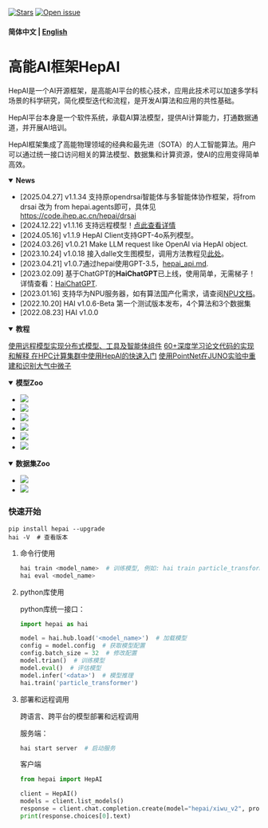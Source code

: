 [![Stars](https://img.shields.io/github/stars/zhangzhengde0225/CDNet)](
https://github.com/zhangzhengde0225/hai)
[![Open issue](https://img.shields.io/github/issues/zhangzhengde0225/CDNet)](
https://github.com/zhangzhengde0225/hai/issues)
<!-- [![Datasets](https://img.shields.io/static/v1?label=Download&message=datasets&color=green)](
https://github.com/zhangzhengde0225/CDNet/blob/master/docs/DATASETS.md)
[![Datasets](https://img.shields.io/static/v1?label=Download&message=source_code&color=orange)](
https://github.com/zhangzhengde0225/CDNet/archive/refs/heads/master.zip) -->

#### 简体中文 | [English](https://github.com/zhangzhengde0225/hai/blob/main/docs/readme_en.md)

# 高能AI框架HepAI
HepAI是一个AI开源框架，是高能AI平台的核心技术，应用此技术可以加速多学科场景的科学研究，简化模型迭代和流程，是开发AI算法和应用的共性基础。

HepAI平台本身是一个软件系统，承载AI算法模型，提供AI计算能力，打通数据通道，并开展AI培训。

HepAI框架集成了高能物理领域的经典和最先进（SOTA）的人工智能算法。用户可以通过统一接口访问相关的算法模型、数据集和计算资源，使AI的应用变得简单高效。

<details open>
<summary><b>News</b></summary>

+ [2025.04.27] v1.1.34 支持原opendrsai智能体与多智能体协作框架，将from drsai 改为 from hepai.agents即可，具体见 https://code.ihep.ac.cn/hepai/drsai
+ [2024.12.22] v1.1.16 支持远程模型！[点此查看详情](https://aiapi001.ihep.ac.cn/mkdocs/workers/)
+ [2024.05.16] v1.1.9 HepAI Client支持GPT-4o系列模型。
+ [2024.03.26] v1.0.21 Make LLM request like OpenAI via HepAI object.
+ [2023.10.24] v1.0.18 接入dalle文生图模型，调用方法教程见[此处](https://note.ihep.ac.cn/s/EG60U1Rtf)。
+ [2023.04.21] v1.0.7通过hepai使用GPT-3.5，[hepai_api.md](docs/hepai_api.md).
+ [2023.02.09] 基于ChatGPT的**HaiChatGPT**已上线，使用简单，无需梯子！详情查看：[HaiChatGPT](https://code.ihep.ac.cn/zdzhang/haichatgpt).
+ [2023.01.16] 支持华为NPU服务器，如有算法国产化需求，请查阅[NPU文档](docs/computing_power/npu_power_doc.md)。
+ [2022.10.20] HAI v1.0.6-Beta 第一个测试版本发布，4个算法和3个数据集
+ [2022.08.23] HAI v1.0.0
</details>

<details open>
<summary><b>教程</b></summary>

[使用远程模型实现分布式模型、工具及智能体组件](https://aiapi001.ihep.ac.cn/mkdocs/workers/)
[60+深度学习论文代码的实现和解释 ](https://ai.ihep.ac.cn/tutorial/code/)
[在HPC计算集群中使用HepAI的快速入门](docs/quickstart_hpc.md)
[使用PointNet在JUNO实验中重建和识别大气中微子](https://code.ihep.ac.cn/zhangyiyu/pointnet)

</details>

<details open>
<summary><b>模型Zoo</b></summary>
<a href="https://code.ihep.ac.cn/zdzhang/hai/-/blob/main/docs/model_zoo.md">
    <ul>
    <li>
    <img src="https://img.shields.io/static/v1?style=social&label=粒子物理&message=4 online, 3 TODO">
    <li>
    <img src="https://img.shields.io/static/v1?style=social&label=天体物理&message=1 TODO">
    <li>
    <img src="https://img.shields.io/static/v1?style=social&label=同步辐射&message=2 TODO">
    <li>
    <img src="https://img.shields.io/static/v1?style=social&label=中子科学&message=1 TODO">
    <li>
    <img src="https://img.shields.io/static/v1?style=social&label=通用神经网络&message=2 online, 5 TODO">
    <li>
    <img src="https://img.shields.io/static/v1?style=social&label=经典机器学习&message=2 TODO">
    </ul>
    </a>
    
</details>

<details open>
<summary><b>数据集Zoo</b></summary>
<a href="https://code.ihep.ac.cn/zdzhang/hai/-/blob/main/docs/datasets.md">
<ul>
<li>
    <img src="https://img.shields.io/static/v1?style=social&label=粒子物理&message=3 available, 10+ TODO">
    <li>
    <img src="https://img.shields.io/static/v1?style=social&label=CV&message=1 available">
    </a>
</details>


### 快速开始
```
pip install hepai --upgrade
hai -V  # 查看版本
```

1. 命令行使用

    ```bash
    hai train <model_name>  # 训练模型, 例如: hai train particle_transformer
    hai eval <model_name>
    ```

2. python库使用

    python库统一接口：
    ```python
    import hepai as hai
    
    model = hai.hub.load('<model_name>')  # 加载模型
    config = model.config  # 获取模型配置
    config.batch_size = 32  # 修改配置
    model.trian()  # 训练模型
    model.eval()  # 评估模型
    model.infer('<data>')  # 模型推理
    hai.train('particle_transformer')
    ```

3. 部署和远程调用

    跨语言、跨平台的模型部署和远程调用

    服务端：
    ```bash
    hai start server  # 启动服务
    ```
    客户端
    ```python
    from hepai import HepAI
    
    client = HepAI()
    models = client.list_models()
    response = client.chat.completion.create(model="hepai/xiwu_v2", prompt="你好", max_tokens=100)
    print(response.choices[0].text)
    ```